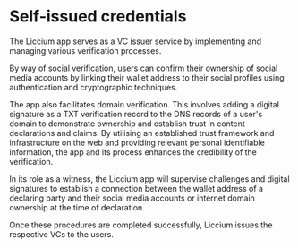 # Self-issued credentials

The Liccium app serves as a VC issuer service by implementing and managing various verification processes.

By way of social verification, users can confirm their ownership of social media accounts by linking their wallet address to their social profiles using authentication and cryptographic techniques.

The app also facilitates domain verification. This involves adding a digital signature as a TXT verification record to the DNS records of a user's domain to demonstrate ownership and establish trust in content declarations and claims. By utilising an established trust framework and infrastructure on the web and providing relevant personal identifiable information, the app and its process enhances the credibility of the verification.

In its role as a witness, the Liccium app will supervise challenges and digital signatures to establish a connection between the wallet address of a declaring party and their social media accounts or internet domain ownership at the time of declaration.

Once these procedures are completed successfully, Liccium issues the respective VCs to the users.
